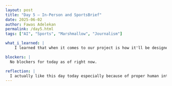 ```yaml
---
layout: post
title: "Day 5 – In-Person and SportsBrief"
date: 2025-06-02
author: Fawas Adelekan
permalink: /day5.html
tags: ["AI", "Sports", "Marshmallow", "Journalism"]

what_i_learned: |
    I learned that when it comes to our project is how it'll be designed or moreso the expectation to be designed. I also learned a lot about the program will run for the summer which will be very helpful in having a productive experience. I learned a new topic about our project like Sportsbrief AI which highlights how the games will be processed into bite-sized summaries. We also had a proper disscussion of how AI will takeover jobs or not?

blockers: |
  No blockers for today as of right now.

reflection: |
  I actually like this day today especially because of proper human interaction which was way better than being virtual although that also had it's benefits as well. I liked our discussion we had as well being apart of this internship highlights the ability to learn what's going on with AI. I also liked how Dr.Water pointed out non-deterministic values, and the interactive choclate chip cookie activity.
---
```

